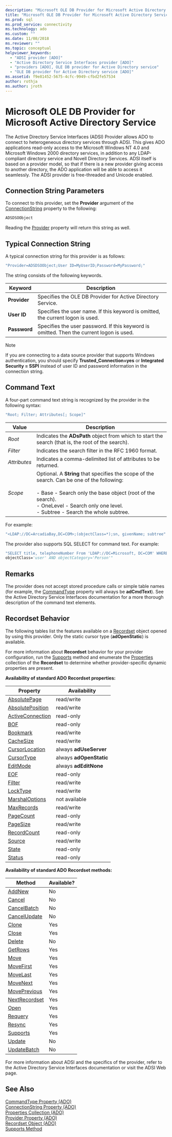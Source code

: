 ```yaml
---
description: "Microsoft OLE DB Provider for Microsoft Active Directory Service"
title: "Microsoft OLE DB Provider for Microsoft Active Directory Service | Microsoft Docs"
ms.prod: sql
ms.prod_service: connectivity
ms.technology: ado
ms.custom: ""
ms.date: 11/08/2018
ms.reviewer: ""
ms.topic: conceptual
helpviewer_keywords: 
  - "ADSI provider [ADO]"
  - "Active Directory Service Interfaces provider [ADO]"
  - "providers [ADO], OLE DB provider for Active Directory service"
  - "OLE DB provider for Active Directory service [ADO]"
ms.assetid: f9e81452-5675-4cfc-9949-cfbd2fe57534
author: rothja
ms.author: jroth
---
```

# Microsoft OLE DB Provider for Microsoft Active Directory Service
The Active Directory Service Interfaces (ADSI) Provider allows ADO to connect to heterogeneous directory services through ADSI. This gives ADO applications read-only access to the Microsoft Windows NT 4.0 and Microsoft Windows 2000 directory services, in addition to any LDAP-compliant directory service and Novell Directory Services. ADSI itself is based on a provider model, so that if there is a new provider giving access to another directory, the ADO application will be able to access it seamlessly. The ADSI provider is free-threaded and Unicode enabled.  
  
## Connection String Parameters  
 To connect to this provider, set the **Provider** argument of the [ConnectionString](../../reference/ado-api/connectionstring-property-ado.md) property to the following:  
  
```vb
ADSDSOObject  
```  
  
 Reading the [Provider](../../reference/ado-api/provider-property-ado.md) property will return this string as well.  
  
## Typical Connection String  
 A typical connection string for this provider is as follows:  
  
```vb
"Provider=ADSDSOObject;User ID=MyUserID;Password=MyPassword;"  
```  
  
 The string consists of the following keywords.  
  
|Keyword|Description|  
|-------------|-----------------|  
|**Provider**|Specifies the OLE DB Provider for Active Directory Service.|  
|**User ID**|Specifies the user name. If this keyword is omitted, the current logon is used.|  
|**Password**|Specifies the user password. If this keyword is omitted. Then the current logon is used.|  
  
> [!NOTE]
>  If you are connecting to a data source provider that supports Windows authentication, you should specify **Trusted_Connection=yes** or **Integrated Security = SSPI** instead of user ID and password information in the connection string.  
  
## Command Text  
 A four-part command text string is recognized by the provider in the following syntax:  
  
```vb
"Root; Filter; Attributes[; Scope]"  
```  
  
|Value|Description|  
|-----------|-----------------|  
|*Root*|Indicates the **ADsPath** object from which to start the search (that is, the root of the search).|  
|*Filter*|Indicates the search filter in the RFC 1960 format.|  
|*Attributes*|Indicates a comma-delimited list of attributes to be returned.|  
|*Scope*|Optional. A **String** that specifies the scope of the search. Can be one of the following:<br /><br /> -   Base - Search only the base object (root of the search).<br />-   OneLevel - Search only one level.<br />-   Subtree - Search the whole subtree.|  
  
 For example:  
  
```vb
"<LDAP://DC=ArcadiaBay,DC=COM>;(objectClass=*);sn, givenName; subtree"  
```  
  
 The provider also supports SQL SELECT for command text. For example:  
  
```vb
"SELECT title, telephoneNumber From 'LDAP://DC=Microsoft, DC=COM' WHERE   
objectClass='user' AND objectCategory='Person'"  
```  
  
## Remarks  
 The provider does not accept stored procedure calls or simple table names (for example, the [CommandType](../../reference/ado-api/commandtype-property-ado.md) property will always be **adCmdText**). See the Active Directory Service Interfaces documentation for a more thorough description of the command text elements.  
  
## Recordset Behavior  
 The following tables list the features available on a [Recordset](../../reference/ado-api/recordset-object-ado.md) object opened by using this provider. Only the static cursor type (**adOpenStatic**) is available.  
  
 For more information about **Recordset** behavior for your provider configuration, run the [Supports](../../reference/ado-api/supports-method.md) method and enumerate the [Properties](../../reference/ado-api/properties-collection-ado.md) collection of the **Recordset** to determine whether provider-specific dynamic properties are present.  
  
 **Availability of standard ADO Recordset properties:**  
  
|Property|Availability|  
|--------------|------------------|  
|[AbsolutePage](../../reference/ado-api/absolutepage-property-ado.md)|read/write|  
|[AbsolutePosition](../../reference/ado-api/absoluteposition-property-ado.md)|read/write|  
|[ActiveConnection](../../reference/ado-api/activeconnection-property-ado.md)|read-only|  
|[BOF](../../reference/ado-api/bof-eof-properties-ado.md)|read-only|  
|[Bookmark](../../reference/ado-api/bookmark-property-ado.md)|read/write|  
|[CacheSize](../../reference/ado-api/cachesize-property-ado.md)|read/write|  
|[CursorLocation](../../reference/ado-api/cursorlocation-property-ado.md)|always **adUseServer**|  
|[CursorType](../../reference/ado-api/cursortype-property-ado.md)|always **adOpenStatic**|  
|[EditMode](../../reference/ado-api/editmode-property.md)|always **adEditNone**|  
|[EOF](../../reference/ado-api/bof-eof-properties-ado.md)|read-only|  
|[Filter](../../reference/ado-api/filter-property.md)|read/write|  
|[LockType](../../reference/ado-api/locktype-property-ado.md)|read/write|  
|[MarshalOptions](../../reference/ado-api/marshaloptions-property-ado.md)|not available|  
|[MaxRecords](../../reference/ado-api/maxrecords-property-ado.md)|read/write|  
|[PageCount](../../reference/ado-api/pagecount-property-ado.md)|read-only|  
|[PageSize](../../reference/ado-api/pagesize-property-ado.md)|read/write|  
|[RecordCount](../../reference/ado-api/recordcount-property-ado.md)|read-only|  
|[Source](../../reference/ado-api/source-property-ado-recordset.md)|read/write|  
|[State](../../reference/ado-api/state-property-ado.md)|read-only|  
|[Status](../../reference/ado-api/status-property-ado-recordset.md)|read-only|  
  
 **Availability of standard ADO Recordset methods:**  
  
|Method|Available?|  
|------------|----------------|  
|[AddNew](../../reference/ado-api/addnew-method-ado.md)|No|  
|[Cancel](../../reference/ado-api/cancel-method-ado.md)|No|  
|[CancelBatch](../../reference/ado-api/cancelbatch-method-ado.md)|No|  
|[CancelUpdate](../../reference/ado-api/cancelupdate-method-ado.md)|No|  
|[Clone](../../reference/ado-api/clone-method-ado.md)|Yes|  
|[Close](../../reference/ado-api/close-method-ado.md)|Yes|  
|[Delete](../../reference/ado-api/delete-method-ado-recordset.md)|No|  
|[GetRows](../../reference/ado-api/getrows-method-ado.md)|Yes|  
|[Move](../../reference/ado-api/move-method-ado.md)|Yes|  
|[MoveFirst](../../reference/ado-api/movefirst-movelast-movenext-and-moveprevious-methods-ado.md)|Yes|  
|[MoveLast](../../reference/ado-api/movefirst-movelast-movenext-and-moveprevious-methods-ado.md)|Yes|  
|[MoveNext](../../reference/ado-api/movefirst-movelast-movenext-and-moveprevious-methods-ado.md)|Yes|  
|[MovePrevious](../../reference/ado-api/movefirst-movelast-movenext-and-moveprevious-methods-ado.md)|Yes|  
|[NextRecordset](../../reference/ado-api/nextrecordset-method-ado.md)|Yes|  
|[Open](../../reference/ado-api/open-method-ado-recordset.md)|Yes|  
|[Requery](../../reference/ado-api/requery-method.md)|Yes|  
|[Resync](../../reference/ado-api/resync-method.md)|Yes|  
|[Supports](../../reference/ado-api/supports-method.md)|Yes|  
|[Update](../../reference/ado-api/update-method.md)|No|  
|[UpdateBatch](../../reference/ado-api/updatebatch-method.md)|No|  
  
 For more information about ADSI and the specifics of the provider, refer to the Active Directory Service Interfaces documentation or visit the ADSI Web page.  
  
## See Also  
 [CommandType Property (ADO)](../../reference/ado-api/commandtype-property-ado.md)   
 [ConnectionString Property (ADO)](../../reference/ado-api/connectionstring-property-ado.md)   
 [Properties Collection (ADO)](../../reference/ado-api/properties-collection-ado.md)   
 [Provider Property (ADO)](../../reference/ado-api/provider-property-ado.md)   
 [Recordset Object (ADO)](../../reference/ado-api/recordset-object-ado.md)   
 [Supports Method](../../reference/ado-api/supports-method.md)